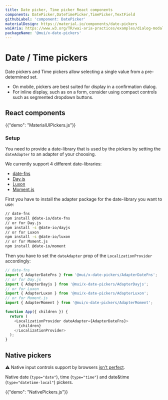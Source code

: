 ```yaml
---
title: Date picker, Time picker React components
components: DatePicker,DateTimePicker,TimePicker,TextField
githubLabel: 'component: DatePicker'
materialDesign: https://material.io/components/date-pickers
waiAria: https://www.w3.org/TR/wai-aria-practices/examples/dialog-modal/datepicker-dialog.html
packageName: '@mui/x-date-pickers'
---
```


# Date / Time pickers

<p class="description">Date pickers and Time pickers allow selecting a single value from a pre-determined set.</p>

- On mobile, pickers are best suited for display in a confirmation dialog.
- For inline display, such as on a form, consider using compact controls such as segmented dropdown buttons.

## React components

{{"demo": "MaterialUIPickers.js"}}

### Setup

You need to provide a date-library that is used by the pickers by setting the `dateAdapter` to an adapter of your choosing.

We currently support 4 different date-libraries:

- [date-fns](https://date-fns.org/)
- [Day.js](https://day.js.org/)
- [Luxon](https://moment.github.io/luxon/#/)
- [Moment.js](https://momentjs.com/)

First you have to install the adapter package for the date-library you want to use:

```sh
// date-fns
npm install @date-io/date-fns
// or for Day.js
npm install -s @date-io/dayjs
// or for Luxon
npm install -s @date-io/luxon
// or for Moment.js
npm install @date-io/moment
```

Then you have to set the `dateAdapter` prop of the `LocalizationProvider` accordingly:

```js
// date-fns
import { AdapterDateFns } from '@mui/x-date-pickers/AdapterDateFns';
// or for Day.js
import { AdapterDayjs } from '@mui/x-date-pickers/AdapterDayjs';
// or for Luxon
import { AdapterLuxon } from '@mui/x-date-pickers/AdapterLuxon';
// or for Moment.js
import { AdapterMoment } from '@mui/x-date-pickers/AdapterMoment';

function App({ children }) {
  return (
    <LocalizationProvider dateAdapter={AdapterDateFns}>
      {children}
    </LocalizationProvider>
  );
}
```

## Native pickers

⚠️ Native input controls support by browsers [isn't perfect](https://caniuse.com/#feat=input-datetime).

Native date (`type="date"`), time (`type="time"`) and date&time (`type="datetime-local"`) pickers.

{{"demo": "NativePickers.js"}}
